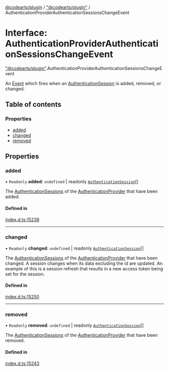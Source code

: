 [@codearts/plugin](../README.md) / ["@codearts/plugin"](../modules/_codearts_plugin_.md) / AuthenticationProviderAuthenticationSessionsChangeEvent

# Interface: AuthenticationProviderAuthenticationSessionsChangeEvent

["@codearts/plugin"](../modules/_codearts_plugin_.md).AuthenticationProviderAuthenticationSessionsChangeEvent

An [Event](codearts_plugin_.Event.md) which fires when an [AuthenticationSession](codearts_plugin_.AuthenticationSession.md) is added, removed, or changed.

## Table of contents

### Properties

- [added](codearts_plugin_.AuthenticationProviderAuthenticationSessionsChangeEvent.md#added)
- [changed](codearts_plugin_.AuthenticationProviderAuthenticationSessionsChangeEvent.md#changed)
- [removed](codearts_plugin_.AuthenticationProviderAuthenticationSessionsChangeEvent.md#removed)

## Properties

### added

• `Readonly` **added**: `undefined` \| readonly [`AuthenticationSession`](codearts_plugin_.AuthenticationSession.md)[]

The [AuthenticationSessions](codearts_plugin_.AuthenticationSession.md) of the [AuthenticationProvider](codearts_plugin_.AuthenticationProvider.md) that have been added.

#### Defined in

[index.d.ts:15238](https://github.com/huaweicloud/cloudide-plugin-api/blob/a055dd0/index.d.ts#L15238)

___

### changed

• `Readonly` **changed**: `undefined` \| readonly [`AuthenticationSession`](codearts_plugin_.AuthenticationSession.md)[]

The [AuthenticationSessions](codearts_plugin_.AuthenticationSession.md) of the [AuthenticationProvider](codearts_plugin_.AuthenticationProvider.md) that have been changed.
A session changes when its data excluding the id are updated. An example of this is a session refresh that results in a new
access token being set for the session.

#### Defined in

[index.d.ts:15250](https://github.com/huaweicloud/cloudide-plugin-api/blob/a055dd0/index.d.ts#L15250)

___

### removed

• `Readonly` **removed**: `undefined` \| readonly [`AuthenticationSession`](codearts_plugin_.AuthenticationSession.md)[]

The [AuthenticationSessions](codearts_plugin_.AuthenticationSession.md) of the [AuthenticationProvider](codearts_plugin_.AuthenticationProvider.md) that have been removed.

#### Defined in

[index.d.ts:15243](https://github.com/huaweicloud/cloudide-plugin-api/blob/a055dd0/index.d.ts#L15243)

